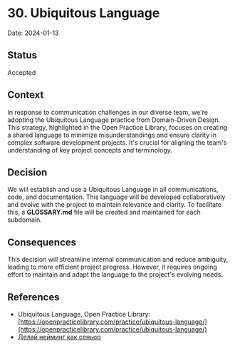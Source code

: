 # 30. Ubiquitous Language

Date: 2024-01-13

## Status

Accepted

## Context

In response to communication challenges in our diverse team, we're adopting the Ubiquitous Language practice from Domain-Driven Design. 
This strategy, highlighted in the Open Practice Library, focuses on creating a shared language to minimize misunderstandings 
and ensure clarity in complex software development projects. It's crucial for aligning the team's understanding of key 
project concepts and terminology.

## Decision

We will establish and use a Ubiquitous Language in all communications, code, and documentation. This language will 
be developed collaboratively and evolve with the project to maintain relevance and clarity. 
To facilitate this, a **GLOSSARY.md** file will be created and maintained for each subdomain.

## Consequences

This decision will streamline internal communication and reduce ambiguity, leading to more efficient project progress. 
However, it requires ongoing effort to maintain and adapt the language to the project's evolving needs.

## References

- Ubiquitous Language, Open Practice Library: [https://openpracticelibrary.com/practice/ubiquitous-language/](https://openpracticelibrary.com/practice/ubiquitous-language/)
- [Делай нейминг как сеньор](https://habr.com/ru/companies/dododev/articles/714512/)
